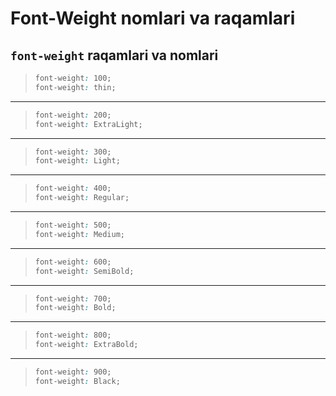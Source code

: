 # Font-Weight nomlari va raqamlari

## `font-weight` raqamlari va nomlari

> ```css
> font-weight: 100;
> font-weight: thin;
> ```

---

> ```css
> font-weight: 200;
> font-weight: ExtraLight;
> ```

---

> ```css
> font-weight: 300;
> font-weight: Light;
> ```

---

> ```css
> font-weight: 400;
> font-weight: Regular;
> ```

---

> ```css
> font-weight: 500;
> font-weight: Medium;
> ```

---

> ```css
> font-weight: 600;
> font-weight: SemiBold;
> ```

---

> ```css
> font-weight: 700;
> font-weight: Bold;
> ```

---

> ```css
> font-weight: 800;
> font-weight: ExtraBold;
> ```

---

> ```css
> font-weight: 900;
> font-weight: Black;
> ```

